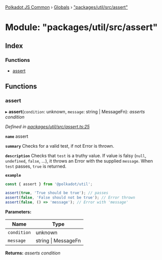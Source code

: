[Polkadot JS Common](../README.md) › [Globals](../globals.md) › ["packages/util/src/assert"](_packages_util_src_assert_.md)

# Module: "packages/util/src/assert"

## Index

### Functions

* [assert](_packages_util_src_assert_.md#assert)

## Functions

###  assert

▸ **assert**(`condition`: unknown, `message`: string | MessageFn): *asserts condition*

*Defined in [packages/util/src/assert.ts:25](https://github.com/polkadot-js/common/blob/27ae1186/packages/util/src/assert.ts#L25)*

**`name`** assert

**`summary`** Checks for a valid test, if not Error is thrown.

**`description`** 
Checks that `test` is a truthy value. If value is falsy (`null`, `undefined`, `false`, ...), it throws an Error with the supplied `message`. When `test` passes, `true` is returned.

**`example`** 
<BR>

```javascript
const { assert } from '@polkadot/util';

assert(true, 'True should be true'); // passes
assert(false, 'False should not be true'); // Error thrown
assert(false, () => 'message'); // Error with 'message'
```

**Parameters:**

Name | Type |
------ | ------ |
`condition` | unknown |
`message` | string &#124; MessageFn |

**Returns:** *asserts condition*
